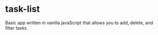 # task-list

Basic app written in vanilla javaScript that allows you to add, delete, and filter tasks.
